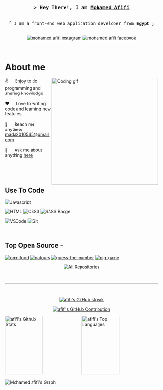 

<!-- Intro  -->
<h3 align="center">
        <samp>&gt; Hey There!, I am
                <b><a target="_blank" href="#">Mohamed Afifi</a></b>
        </samp>
</h3>


<p align="center"> 
  <samp>
    <br>
    「 I am a front-end web application developer from <b>Egypt</b> 」
    <br>
    <br>
  </samp>
</p>

 <p align="center">
<!-- <a href="#" target="blank">
  <img src="https://img.shields.io/badge/Website-DC143C?style=for-the-badge&logo=medium&logoColor=white" alt="mohamed afifi website" />
 </a> -->
  
 <!--<a href="#" target="_blank">
  <img src="https://img.shields.io/badge/LinkedIn-0077B5?style=for-the-badge&logo=linkedin&logoColor=white" alt="mohamed afifi linkidin"/>
 </a> -->

 <!--<a href="#" target="_blank">
  <img src="https://img.shields.io/badge/Twitter-1DA1F2?style=for-the-badge&logo=twitter&logoColor=white" alt="mohamed afifi twitter"/>
 </a> -->
 <a href="https://www.instagram.com/mada2010545" target="_blank">
  <img src="https://img.shields.io/badge/Instagram-fe4164?style=for-the-badge&logo=instagram&logoColor=white" alt="mohamed afifi instagram" />
 </a> 
 <a href="https://www.facebook.com/Mo.Afifi545" target="_blank">
  <img src="https://img.shields.io/badge/Facebook-20BEFF?&style=for-the-badge&logo=facebook&logoColor=white" alt="mohamed afifi facebook"  />
  </a> 
</p>
<br />

<!-- About Section -->
 # About me
 
<p>
 <img align="right" width="350" src="/assets/programmer.gif" alt="Coding gif" />
  
 ✌️ &emsp; Enjoy to do programming and sharing knowledge <br/><br/>
 ❤️ &emsp; Love to writing code and learning new features<br/><br/>
 📧 &emsp; Reach me anytime: mada2010545@gmail.com<br/><br/>
 💬 &emsp; Ask me about anything [here](https://github.com/Mohamed-Afifi545/Mohamed-Afifi545/issues)

</p>

<br/>
<br/>
<br/>

## Use To Code

![Javascript](https://img.shields.io/badge/Javascript-F0DB4F?style=for-the-badge&labelColor=black&logo=javascript&logoColor=F0DB4F)
<!-- ![Typescript](https://img.shields.io/badge/Typescript-007acc?style=for-the-badge&labelColor=black&logo=typescript&logoColor=007acc) -->
<!--![React](https://img.shields.io/badge/-React-61DBFB?style=for-the-badge&labelColor=black&logo=react&logoColor=61DBFB)-->
<!--![React Native](https://img.shields.io/badge/React_Native-20232A?style=for-the-badge&logo=react&logoColor=61DAFB)-->
<!--![Next.js](https://img.shields.io/badge/next.js-000000?style=for-the-badge&logo=nextdotjs&logoColor=white)-->
<!--![Nodejs](https://img.shields.io/badge/Nodejs-3C873A?style=for-the-badge&labelColor=black&logo=node.js&logoColor=3C873A)-->
<!--![Express.js](https://img.shields.io/badge/Express.js-000000?style=for-the-badge&logo=express&logoColor=white)-->
<!--![MongoDB](https://img.shields.io/badge/MongoDB-4EA94B?style=for-the-badge&logo=mongodb&logoColor=white)-->
![HTML](https://img.shields.io/badge/HTML5-E34F26?style=for-the-badge&logo=html5&logoColor=white)
![CSS3](https://img.shields.io/badge/CSS3-1572B6?style=for-the-badge&logo=css3&logoColor=white)
![SASS Badge](https://img.shields.io/badge/Sass-CC6699?style=for-the-badge&logo=sass&logoColor=white)
<!--![Ant-Design](https://img.shields.io/badge/AntDesign-0170FE?style=for-the-badge&logo=antdesign&logoColor=white)-->
<!--![Tailwind](https://img.shields.io/badge/Tailwind_CSS-092749?style=for-the-badge&logo=tailwindcss&logoColor=06B6D4&labelColor=000000)-->
<!--![Bootstrap](https://img.shields.io/badge/Bootstrap-563D7C?style=for-the-badge&logo=bootstrap&logoColor=white)-->
<!--![Strapi](https://img.shields.io/badge/strapi-2E7EEA?style=for-the-badge&logo=strapi&logoColor=white)-->
<!--![Markdown](https://img.shields.io/badge/Markdown-000000?style=for-the-badge&logo=markdown&logoColor=white)-->
<!--![Redux](https://img.shields.io/badge/Redux-593D88?style=for-the-badge&logo=redux&logoColor=white)-->
<!--![React Query](https://img.shields.io/badge/-React_Query-FF4154?style=for-the-badge&logo=react%20query&logoColor=white)-->
![VSCode](https://img.shields.io/badge/Visual_Studio-0078d7?style=for-the-badge&logo=visual%20studio&logoColor=white)
![Git](https://img.shields.io/badge/Git-F05032?style=for-the-badge&logo=git&logoColor=white)

<br/>

## Top Open Source -
[![omnifood](https://github-readme-stats.vercel.app/api/pin/?username=Mohamed-Afifi545&repo=Omnifood&border_color=7F3FBF&bg_color=0D1117&title_color=C9D1D9&text_color=8B949E&icon_color=7F3FBF)](https://github.com/Mohamed-Afifi545/Omnifood)
[![natours](https://github-readme-stats.vercel.app/api/pin/?username=Mohamed-Afifi545&repo=Natours&border_color=7F3FBF&bg_color=0D1117&title_color=C9D1D9&text_color=8B949E&icon_color=7F3FBF)](https://github.com/Mohamed-Afifi545/Natours)
[![guess-the-number](https://github-readme-stats.vercel.app/api/pin/?username=Mohamed-Afifi545&repo=guess-the-number&border_color=7F3FBF&bg_color=0D1117&title_color=C9D1D9&text_color=8B949E&icon_color=7F3FBF)](https://github.com/Mohamed-Afifi545/guess-the-number)
[![pig-game](https://github-readme-stats.vercel.app/api/pin/?username=Mohamed-Afifi545&repo=pig-game&border_color=7F3FBF&bg_color=0D1117&title_color=C9D1D9&text_color=8B949E&icon_color=7F3FBF)](https://github.com/Mohamed-Afifi545/pig-game)


<p align="center">
  <a href="https://github.com/Mohamed-Afifi545?tab=repositories" target="_blank"><img alt="All Repositories" title="All Repositories" src="https://img.shields.io/badge/-All%20Repos-2962FF?style=for-the-badge&logo=koding&logoColor=white"/></a>
</p>

<br/>
<hr/>
<br/>

<p align="center">
  <a href="https://github.com/Mohamed-Afifi545">
    <img src="https://github-readme-streak-stats.herokuapp.com/?user=Mohamed-Afifi545&theme=radical&border=7F3FBF&background=0D1117" alt="afifi's GitHub streak"/>
  </a>
</p>

<p align="center">
  <a href="https://github.com/Mohamed-Afifi545">
    <img src="https://github-profile-summary-cards.vercel.app/api/cards/profile-details?username=Mohamed-Afifi545&theme=radical" alt="afifi's GitHub Contribution"/>
  </a>
</p>

<a> 
    <a href="https://github.com/Mohamed-Afifi545"><img alt="afifi's Github Stats" src="https://denvercoder1-github-readme-stats.vercel.app/api?username=Mohamed-Afifi545&show_icons=true&count_private=true&theme=react&border_color=7F3FBF&bg_color=0D1117&title_color=F85D7F&icon_color=F8D866" height="192px" width="49.5%"/></a>
  <a href="https://github.com/Mohamed-Afifi545"><img alt="afifi's Top Languages" src="https://denvercoder1-github-readme-stats.vercel.app/api/top-langs/?username=Mohamed-Afifi545&langs_count=8&layout=compact&theme=react&border_color=7F3FBF&bg_color=0D1117&title_color=F85D7F&icon_color=F8D866" height="192px" width="49.5%"/></a>
  <br/>
</a>


![Mohamed afifi's Graph](https://github-readme-activity-graph.vercel.app/graph?username=Mohamed-Afifi545&custom_title=Mohamed%20Afifi's%20GitHub%20Activity%20Graph&bg_color=0D1117&color=7F3FBF&line=7F3FBF&point=7F3FBF&area_color=FFFFFF&title_color=FFFFFF&area=true)
